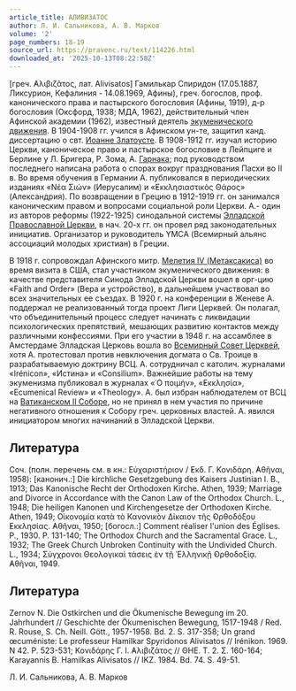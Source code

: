 ```yaml
---
article_title: АЛИВИЗАТОС
author: Л. И. Сальникова, А. В. Марков
volume: '2'
page_numbers: 18-19
source_url: https://pravenc.ru/text/114226.html
downloaded_at: '2025-10-13T08:22:58Z'
---
```


[греч. ̓Αλιβιζᾶτος, лат. Alivisatos] Гамилькар Спиридон (17.05.1887, Ликсурион, Кефалиния - 14.08.1969, Афины), греч. богослов, проф. канонического права и пастырского богословия (Афины, 1919), д-р богословия (Оксфорд, 1938; МДА, 1962), действительный член Афинской академии (1962), известный деятель [экуменического движения](<https://pravenc.ru/text/экуменического движения.html>). В 1904-1908 гг. учился в Афинском ун-те, защитил канд. диссертацию о свт. [Иоанне Златоусте](<https://pravenc.ru/text/Иоанне Златоусте.html>). В 1908-1912 гг. изучал историю Церкви, каноническое право и пастырское богословие в Лейпциге и Берлине у Л. Бригера, Р. Зома, А. [Гарнака](https://pravenc.ru/text/Гарнак.html); под руководством последнего написана работа о спорах вокруг празднования Пасхи во II в. Во время обучения в Германии А. публиковался в периодических изданиях «Νέα Σιών» (Иерусалим) и «̓Εκκλησιαστικὸς Θάρος» (Александрия). По возвращении в Грецию в 1912-1919 гг. он занимался каноническим правом и вопросами социальной роли Церкви. А.- один из авторов реформы (1922-1925) синодальной системы [Элладской Православной Церкви](<https://pravenc.ru/text/Элладская Православная Церквь.html>), в нач. 20-х гг. он провел ряд законодательных инициатив. Организатор и руководитель YMCA (Всемирный альянс ассоциаций молодых христиан) в Греции.

В 1918 г. сопровождал Афинского митр. [Мелетия IV (Метаксакиса)](<https://pravenc.ru/text/Мелетия IV (Метаксакиса).html>) во время визита в США, стал участником экуменического движения: в качестве представителя Синода Элладской Церкви вошел в орг-цию «Faith and Order» (Вера и устройство), в дальнейшем участвовал во всех значительных ее съездах. В 1920 г. на конференции в Женеве А. поддержал не реализованный тогда проект Лиги Церквей. Он полагал, что объединительный процесс следует начинать с ликвидации психологических препятствий, мешающих развитию контактов между различными конфессиями. При его участии в 1948 г. на ассамблее в Амстердаме Элладская Церковь вошла во [Всемирный Совет Церквей](<https://pravenc.ru/text/Всемирный Совет Церквей.html>), хотя А. протестовал против невключения догмата о Св. Троице в разрабатываемую доктрину ВСЦ. А. сотрудничал с католич. журналами «Irénicon», «Истина» и «Consilium». Важнейшие работы на тему экуменизма публиковал в журналах «῾Ο ποιμήν», «̓Εκκλησία», «Ecumenical Review» и «Theology». А. был избран наблюдателем от ВСЦ на [Ватиканском II Соборе](<https://pravenc.ru/text/Ватиканский II Собор.html>), но не принял в нем участия по причине негативного отношения к Собору греч. церковных властей. А. явился инициатором многих начинаний в Элладской Церкви.

## Литература

Соч. (полн. перечень см. в кн.: Εὐχαριστήριον / ̓Εκδ. Γ. Κονιδάρη. ̓Αθῆναι, 1958): [канонич.:] Die kirchliche Gesetzgebung des Kaisers Justinian I. B., 1913; Das Kanonische Recht der Orthodoxen Kirche. Athen, 1939; Marriage and Divorce in Accordance with the Canon Law of the Orthodox Church. L., 1948; Die heiligen Kanonen und Kirchengesetze der Orthodoxen Kirche. Athen, 1949; Οἰκονομία κατὰ τὸ Κανονικὸν Δίκαιον τῆς ̓Ορθοδόξου ̓Εκκλησίας. ̓Αθῆναι, 1950; [богосл.:] Comment réaliser l'union des Églises. P., 1930. P. 131-140; The Orthodox Church and the Sacramental Grace. L., 1932; The Greek Church Unbroken Continuity with the Undivided Church. L., 1934; Σύγχρονοι Θεολογικαὶ τάσεις ἐν τῇ ῾Ελληνικῇ ̓Ορθοδοξίᾳ. ̓Αθῆναι, 1949.

## Литература

Zernov N. Die Ostkirchen und die Ökumenische Bewegung im 20. Jahrhundert // Geschichte der Ökumenischen Bewegung, 1517-1948 / Red. R. Rouse, S. Ch. Neill. Gött., 1957-1958. Bd. 2. S. 317-358; Un grand œcuméniste: Le professeur Hamilkar Spyridonos Alivisatos // Irénikon. 1969. N 42. P. 523-531; Κονιδάρης Γ. Ι. ̓Αλιβιζάτος // ΘΗΕ. Τ. 2. Σ. 160-164; Karayannis B. Hamilkas Alivisatos // IKZ. 1984. Bd. 74. S. 49-51.

Л. И. Сальникова, А. В. Марков
